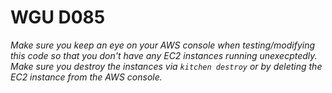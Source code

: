 # WGU D085

*Make sure you keep an eye on your AWS console when testing/modifying this code so that you don't have any EC2 instances running unexecptedly. Make sure you destroy the instances via `kitchen destroy` or by deleting the EC2 instance from the AWS console.*
